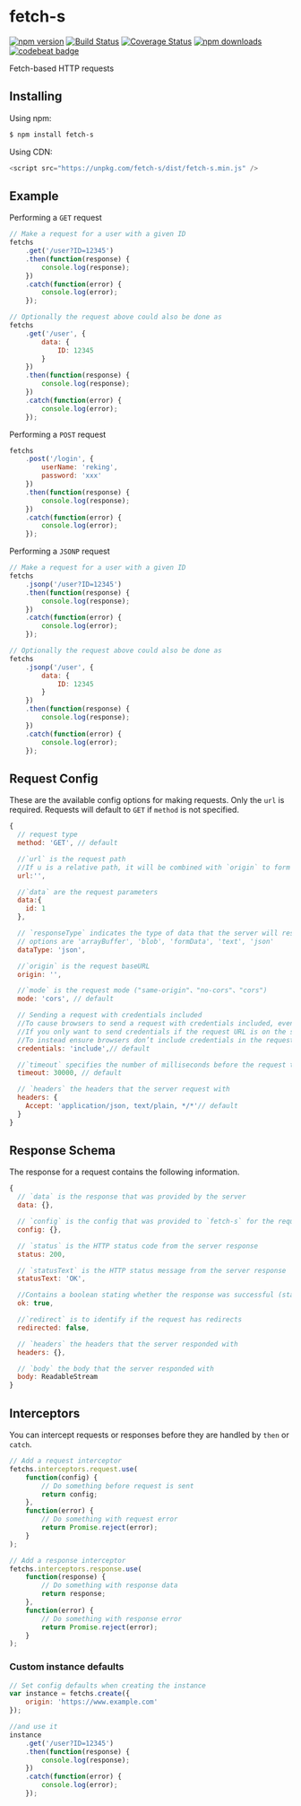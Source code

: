 # fetch-s

[![npm version](https://img.shields.io/npm/v/fetch-s.svg?style=flat-square)](https://www.npmjs.org/package/fetch-s)
[![Build Status](https://travis-ci.org/RekingZhang/fetch-s.svg?branch=master)](https://travis-ci.org/RekingZhang/fetch-s)
[![Coverage Status](https://coveralls.io/repos/github/RekingZhang/fetch-s/badge.svg?branch=master)](https://coveralls.io/github/RekingZhang/fetch-s?branch=master)
[![npm downloads](https://img.shields.io/npm/dm/fetch-s.svg?style=flat-square)](http://npm-stat.com/charts.html?package=fetch-s)
[![codebeat badge](https://codebeat.co/assets/svg/badges/A-398b39-669406e9e1b136187b91af587d4092b0160370f271f66a651f444b990c2730e9.svg)](https://codebeat.co/projects/github-com-rekingzhang-fetch-s-master)

Fetch-based HTTP requests

## Installing

Using npm:

```bash
$ npm install fetch-s
```

Using CDN:

```javascript
<script src="https://unpkg.com/fetch-s/dist/fetch-s.min.js" />
```

## Example

Performing a `GET` request

```js
// Make a request for a user with a given ID
fetchs
	.get('/user?ID=12345')
	.then(function(response) {
		console.log(response);
	})
	.catch(function(error) {
		console.log(error);
	});

// Optionally the request above could also be done as
fetchs
	.get('/user', {
		data: {
			ID: 12345
		}
	})
	.then(function(response) {
		console.log(response);
	})
	.catch(function(error) {
		console.log(error);
	});
```

Performing a `POST` request

```js
fetchs
	.post('/login', {
		userName: 'reking',
		password: 'xxx'
	})
	.then(function(response) {
		console.log(response);
	})
	.catch(function(error) {
		console.log(error);
	});
```

Performing a `JSONP` request

```js
// Make a request for a user with a given ID
fetchs
	.jsonp('/user?ID=12345')
	.then(function(response) {
		console.log(response);
	})
	.catch(function(error) {
		console.log(error);
	});

// Optionally the request above could also be done as
fetchs
	.jsonp('/user', {
		data: {
			ID: 12345
		}
	})
	.then(function(response) {
		console.log(response);
	})
	.catch(function(error) {
		console.log(error);
	});
```

## Request Config

These are the available config options for making requests. Only the `url` is required. Requests will default to `GET` if `method` is not specified.

```js
{
  // request type
  method: 'GET', // default

  //`url` is the request path
  //If u is a relative path, it will be combined with `origin` to form a complete path
  url:'',

  //`data` are the request parameters
  data:{
	id: 1
  },

  // `responseType` indicates the type of data that the server will respond with
  // options are 'arrayBuffer', 'blob', 'formData', 'text', 'json'
  dataType: 'json',

  //`origin` is the request baseURL
  origin: '',

  //`mode` is the request mode ("same-origin"、"no-cors"、"cors")
  mode: 'cors', // default

  // Sending a request with credentials included
  //To cause browsers to send a request with credentials included, even for a cross-origin call, add credentials: 'include' to the init object you pass to the fetch() method.
  //If you only want to send credentials if the request URL is on the same origin as the calling script, add credentials: 'same-origin'.
  //To instead ensure browsers don’t include credentials in the request, use credentials: 'omit'.
  credentials: 'include',// default

  //`timeout` specifies the number of milliseconds before the request times out
  timeout: 30000, // default

  // `headers` the headers that the server request with
  headers: {
	Accept: 'application/json, text/plain, */*'// default
  }
}
```

## Response Schema

The response for a request contains the following information.

```js
{
  // `data` is the response that was provided by the server
  data: {},

  // `config` is the config that was provided to `fetch-s` for the request
  config: {},

  // `status` is the HTTP status code from the server response
  status: 200,

  // `statusText` is the HTTP status message from the server response
  statusText: 'OK',

  //Contains a boolean stating whether the response was successful (status in the range 200-299) or not.
  ok: true,

  //`redirect` is to identify if the request has redirects
  redirected: false,

  // `headers` the headers that the server responded with
  headers: {},

  // `body` the body that the server responded with
  body: ReadableStream
}
```

## Interceptors

You can intercept requests or responses before they are handled by `then` or `catch`.

```js
// Add a request interceptor
fetchs.interceptors.request.use(
	function(config) {
		// Do something before request is sent
		return config;
	},
	function(error) {
		// Do something with request error
		return Promise.reject(error);
	}
);

// Add a response interceptor
fetchs.interceptors.response.use(
	function(response) {
		// Do something with response data
		return response;
	},
	function(error) {
		// Do something with response error
		return Promise.reject(error);
	}
);
```

### Custom instance defaults

```js
// Set config defaults when creating the instance
var instance = fetchs.create({
	origin: 'https://www.example.com'
});

//and use it
instance
	.get('/user?ID=12345')
	.then(function(response) {
		console.log(response);
	})
	.catch(function(error) {
		console.log(error);
	});
```
